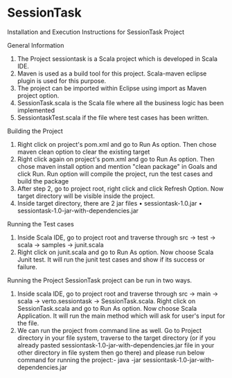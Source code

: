 # SessionTask

Installation and Execution Instructions for SessionTask Project

General Information

1) The Project sessiontask is a Scala project which is developed in Scala IDE. 
2) Maven is used as a build tool for this project. Scala-maven eclipse plugin is used for this purpose.
3) The project can be imported within Eclipse using import as Maven project option.
4) SessionTask.scala is the Scala file where all the business logic has been implemented
5) SessiontaskTest.scala if the file where test cases has been written. 

Building the Project
1) Right click on project's pom.xml and go to Run As option. Then chose maven clean option to clear the existing target
2) Right click again on project's pom.xml and go to Run As option. Then chose maven install option and mention "clean package" in Goals and click Run. Run option will compile the project, run the test cases and build the package
3) After step 2, go to project root, right click and click Refresh Option. Now target directory will be visible inside the project.
4) Inside target directory, there are 2 jar files
•	sessiontask-1.0.jar
•	sessiontask-1.0-jar-with-dependencies.jar

Running the Test cases
1) Inside Scala IDE, go to project root and traverse through src -> test -> scala -> samples -> junit.scala
2) Right click on junit.scala and go to Run As option. Now choose Scala Junit test. It will run the junit test cases and show if its success or failure.

Running the Project
SessionTask project can be run in two ways.
1) Inside scala IDE, go to project root and traverse through src -> main -> scala -> verto.sessiontask -> SessionTask.scala. Right click on SessionTask.scala and go to Run As option. Now choose Scala Application. It will run the main method which will ask for user's input for the file.
2) We can run the project from command line as well. Go to Project directory in your file system, traverse to the target directory (or if you already pasted sessiontask-1.0-jar-with-dependencies.jar file in your other directory in file system then go there) and please run below command for running the project:-
	java -jar sessiontask-1.0-jar-with-dependencies.jar
	
